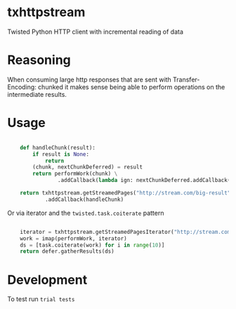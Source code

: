 txhttpstream
============

Twisted Python HTTP client with incremental reading of data

Reasoning
============

When consuming large http responses that are sent with Transfer-Encoding: chunked it makes sense being able to perform operations on the intermediate results.

Usage
============
```python

    def handleChunk(result):
        if result is None:
            return
        (chunk, nextChunkDeferred) = result
        return performWork(chunk) \
                .addCallback(lambda ign: nextChunkDeferred.addCallback(handleChunk))

    return txhttpstream.getStreamedPages("http://stream.com/big-result") \
            .addCallback(handleChunk)
```

Or via iterator and the `twisted.task.coiterate` pattern

```python

    iterator = txhttpstream.getStreamedPagesIterator("http://stream.com/big-result")    
    work = imap(performWork, iterator)
    ds = [task.coiterate(work) for i in range(10)]
    return defer.gatherResults(ds)

```

Development
============

To test run `trial tests`

